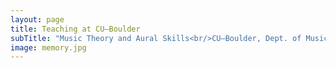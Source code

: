 ```yaml
---
layout: page
title: Teaching at CU–Boulder
subTitle: "Music Theory and Aural Skills<br/>CU–Boulder, Dept. of Music Theory"
image: memory.jpg
---
```


